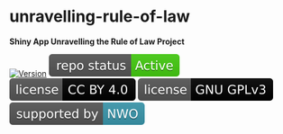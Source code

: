 # unravelling-rule-of-law
**Shiny App Unravelling the Rule of Law Project**

[![Version](https://raw.githubusercontent.com/rol-project/unravelling-rule-of-law/master/badges/badges/v_1_0_0.svg)](CHANGELOG.md)  [![Project Status: Active – The project has reached a stable, usable state and is being actively developed.](https://raw.githubusercontent.com/rol-project/unravelling-rule-of-law/master/badges/active.svg)](STATUS.md) [![License](https://raw.githubusercontent.com/rol-project/unravelling-rule-of-law/master/badges/cc_by_4_0.svg)](LICENSE.md) [![License](https://raw.githubusercontent.com/rol-project/unravelling-rule-of-law/master/badges/gnu.svg)](LICENSE-GPL.md)  [![NWO](https://raw.githubusercontent.com/rol-project/unravelling-rule-of-law/master/badges/nwo.svg)](https://www.nwo.nl/en)
